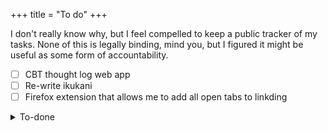 +++
title = "To do"
+++

I don't really know why, but I feel compelled to keep a public tracker of my tasks. None of this is legally binding, mind you, but I figured it might be useful as some form of accountability.

<div id="todolist">

- [ ] CBT thought log web app
- [ ] Re-write ikukani
- [ ] Firefox extension that allows me to add all open tabs to linkding

<details>
<summary>To-done</summary>

- [x] Finish this todo page
- [x] Set up and try out [linkding](https://github.com/sissbruecker/linkding)
- [x] Add a [\/now](https://nownownow.com/about) page
- [x] Finish the [uses](@/uses.md) page
- [x] I'd like a way to deploy this site from another machine, like a github action or something (I ended up writing a [script](https://git.mxhzl.com/mxhzl/mxhzl.com/src/branch/main/deploy.sh) but may revisit this in the future).
- [x] Finish writing my resume
- [x] then either upload it here or recreate it in html
- [x] Write some posts so I have actual content.
- [x] Write post about NixOs testing
- [x] Scrap my neovim setup and start from scratch. (I tried this and it was overwhelming)
- [x] Play around with deploying linkding and forgejo to digitalocean (located at [git.mxhzl.com](https://git.mxhzl.com) and [links.mxhzl.com](https://links.mxhzl.com/))
- [x] Figure out my task management system even if I have to make one myself. (I just went with [taskpaper](https://www.taskpaper.com/))

</details>

</div>
